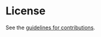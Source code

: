 # License

See the
[guidelines for contributions](https://github.com/cfrg/draft-irtf-cfrg-frost/blob/master/CONTRIBUTING.md).
